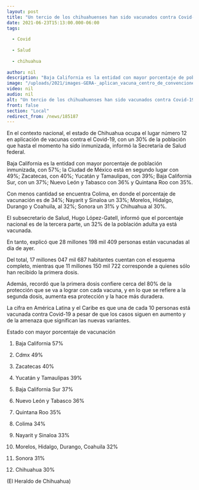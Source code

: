 ```yaml
---
layout: post
title: "Un tercio de los chihuahuenses han sido vacunados contra Covid-19"
date: 2021-06-23T15:13:00.000-06:00
tags:
  
  - Covid
  
  - Salud
  
  - chihuahua
  
author: nil
description: "Baja California es la entidad con mayor porcentaje de población inmunizada con 57%"
image: "/uploads/2021/images-GERA-_aplican_vacuna_centro_de_convenciones.jpg"
video: nil
audio: nil
alt: "Un tercio de los chihuahuenses han sido vacunados contra Covid-19"
front: false
section: "Local"
redirect_from: /news/185187
---
```


En el contexto nacional, el estado de Chihuahua ocupa el lugar número 12 en aplicación de vacunas contra el Covid-19, con un 30% de la población que hasta el momento ha sido inmunizada, informó la Secretaría de Salud federal.

Baja California es la entidad con mayor porcentaje de población inmunizada, con 57%; la Ciudad de México está en segundo lugar con 49%; Zacatecas, con 40%; Yucatán y Tamaulipas, con 39%; Baja California Sur, con un 37%; Nuevo León y Tabasco con 36% y Quintana Roo con 35%.

Con menos cantidad se encuentra Colima, en donde el porcentaje de vacunación es de 34%; Nayarit y Sinaloa un 33%; Morelos, Hidalgo, Durango y Coahuila, al 32%; Sonora un 31% y Chihuahua al 30%.

El subsecretario de Salud, Hugo López-Gatell, informó que el porcentaje nacional es de la tercera parte, un 32% de la población adulta ya está vacunada.

En tanto, explicó que 28 millones 198 mil 409 personas están vacunadas al día de ayer.

Del total, 17 millones 047 mil 687 habitantes cuentan con el esquema completo, mientras que 11 millones 150 mil 722 corresponde a quienes sólo han recibido la primera dosis.

Además, recordó que la primera dosis confiere cerca del 80% de la protección que se va a lograr con cada vacuna, y en lo que se refiere a la segunda dosis, aumenta esa protección y la hace más duradera.

La cifra en América Latina y el Caribe es que una de cada 10 personas está vacunada contra Covid-19 a pesar de que los casos siguen en aumento y de la amenaza que significan las nuevas variantes.

Estado con mayor porcentaje de vacunación

1. Baja California 57%

2. Cdmx 49%

3. Zacatecas 40%

4. Yucatán y Tamaulipas 39%

5. Baja California Sur 37%

6. Nuevo León y Tabasco 36%

7. Quintana Roo 35%

8. Colima 34%

9. Nayarit y Sinaloa 33%

10. Morelos, Hidalgo, Durango, Coahuila 32%

11. Sonora 31%

12. Chihuahua 30%

(El Heraldo de Chihuahua)